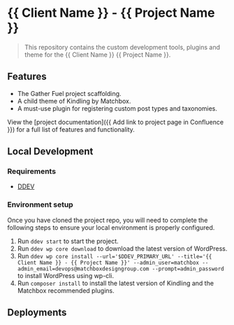 # {{ Client Name }} - {{ Project Name }}

> This repository contains the custom development tools, plugins and theme for the {{ Client Name }} {{ Project Name }}. 

## Features

- The Gather Fuel project scaffolding.
- A child theme of Kindling by Matchbox.
- A must-use plugin for registering custom post types and taxonomies.

View the [project documentation]({{ Add link to project page in Confluence }}) for a full list of features and functionality. 

## Local Development

### Requirements

- [DDEV](https://ddev.readthedocs.io/en/stable/)

### Environment setup

Once you have cloned the project repo, you will need to complete the following steps to ensure your local environment is properly configured.

1. Run `ddev start` to start the project.
1. Run `ddev wp core download` to download the latest version of WordPress.
1. Run `ddev wp core install --url='$DDEV_PRIMARY_URL' --title='{{ Client Name }} - {{ Project Name }}' --admin_user=matchbox --admin_email=devops@matchboxdesigngroup.com --prompt=admin_password` to install WordPress using wp-cli.
1. Run `composer install` to install the latest version of Kindling and the Matchbox recommended plugins.

## Deployments